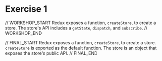# Exercise 1

// WORKSHOP_START
Redux exposes a function, `createStore`, to create a store. The store's API includes a `getState`, `dispatch`, and `subscribe`.
// WORKSHOP_END

// FINAL_START
Redux exposes a function, `createStore`, to create a store. `createStore` is exported as the default function.
The store is an object that exposes the store's public API.
// FINAL_END
